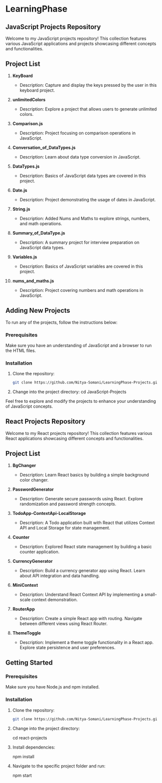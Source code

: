 # LearningPhase

## JavaScript Projects Repository

Welcome to my JavaScript projects repository! This collection features various JavaScript applications and projects showcasing different concepts and functionalities.

## Project List

1. **KeyBoard**

   - Description: Capture and display the keys pressed by the user in this keyboard project.

2. **unlimitedColors**

   - Description: Explore a project that allows users to generate unlimited colors.

3. **Comparison.js**

   - Description: Project focusing on comparison operations in JavaScript.

4. **Conversation_of_DataTypes.js**

   - Description: Learn about data type conversion in JavaScript.

5. **DataTypes.js**

   - Description: Basics of JavaScript data types are covered in this project.

6. **Date.js**

   - Description: Project demonstrating the usage of dates in JavaScript.

7. **String.js**

   - Description: Added Nums and Maths to explore strings, numbers, and math operations.

8. **Summary_of_DataType.js**

   - Description: A summary project for interview preparation on JavaScript data types.

9. **Variables.js**

   - Description: Basics of JavaScript variables are covered in this project.

10. **nums_and_maths.js**
    - Description: Project covering numbers and math operations in JavaScript.

## Adding New Projects

To run any of the projects, follow the instructions below:

### Prerequisites

Make sure you have an understanding of JavaScript and a browser to run the HTML files.

### Installation

1. Clone the repository:

   ```bash
   git clone https://github.com/Nitya-Somani/LearningPhase-Projects.git

   ```

2. Change into the project directory:
   cd JavaScript-Projects

Feel free to explore and modify the projects to enhance your understanding of JavaScript concepts.

## React Projects Repository

Welcome to my React projects repository! This collection features various React applications showcasing different concepts and functionalities.

## Project List

1. **BgChanger**

   - Description: Learn React basics by building a simple background color changer.

2. **PasswordGenerator**

   - Description: Generate secure passwords using React. Explore randomization and password strength concepts.

3. **TodoApp-ContextApi-LocalStorage**

   - Description: A Todo application built with React that utilizes Context API and Local Storage for state management.

4. **Counter**

   - Description: Explored React state management by building a basic counter application.

5. **CurrencyGenerator**

   - Description: Build a currency generator app using React. Learn about API integration and data handling.

6. **MiniContext**

   - Description: Understand React Context API by implementing a small-scale context demonstration.

7. **RouterApp**

   - Description: Create a simple React app with routing. Navigate between different views using React Router.

8. **ThemeToggle**
   - Description: Implement a theme toggle functionality in a React app. Explore state persistence and user preferences.

## Getting Started

### Prerequisites

Make sure you have Node.js and npm installed.

### Installation

1. Clone the repository:

   ```bash
   git clone https://github.com/Nitya-Somani/LearningPhase-Projects.git

   ```

2. Change into the project directory:

   cd react-projects

3. Install dependencies:

   npm install

4. Navigate to the specific project folder and run:

   npm start

